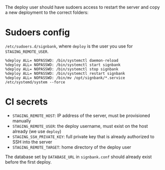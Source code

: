 The deploy user should have sudoers access to restart the server and copy a new deployment to the correct folders: 

# Sudoers config
`/etc/sudoers.d/signbank`, where `deploy` is the user you use for `STAGING_REMOTE_USER`.
```
%deploy ALL= NOPASSWD: /bin/systemctl daemon-reload
%deploy ALL= NOPASSWD: /bin/systemctl start signbank
%deploy ALL= NOPASSWD: /bin/systemctl stop signbank
%deploy ALL= NOPASSWD: /bin/systemctl restart signbank
%deploy ALL= NOPASSWD: /bin/mv /opt/signbank/*.service /etc/systemd/system --force
```

# CI secrets

- `STAGING_REMOTE_HOST`: IP address of the server, must be provisioned manually
- `STAGING_REMOTE_USER`: the deploy username, must exist on the host already (we use `deploy`)
- `STAGING_SSH_PRIVATE_KEY`: full private key that is already authorized to SSH into the server
- `STAGING_REMOTE_TARGET`: home directory of the deploy user


The database set by `DATABASE_URL` in `signbank.conf` should already exist before the first deploy.